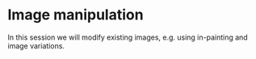 # Image manipulation

In this session we will modify existing images, e.g. using in-painting and image variations.
